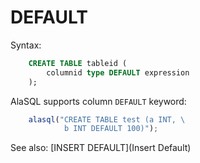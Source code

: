 # DEFAULT

Syntax:
```sql
    CREATE TABLE tableid (
        columnid type DEFAULT expression
    );
```

AlaSQL supports column ```DEFAULT``` keyword:

```js
    alasql("CREATE TABLE test (a INT, \
            b INT DEFAULT 100)");
```

See also: [INSERT DEFAULT](Insert Default)
